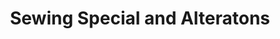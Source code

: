 ---
title: "Sewing Special and Alteratons"
url: /kingsland/sewing-special-and-alteratons/
shop: tailor
---